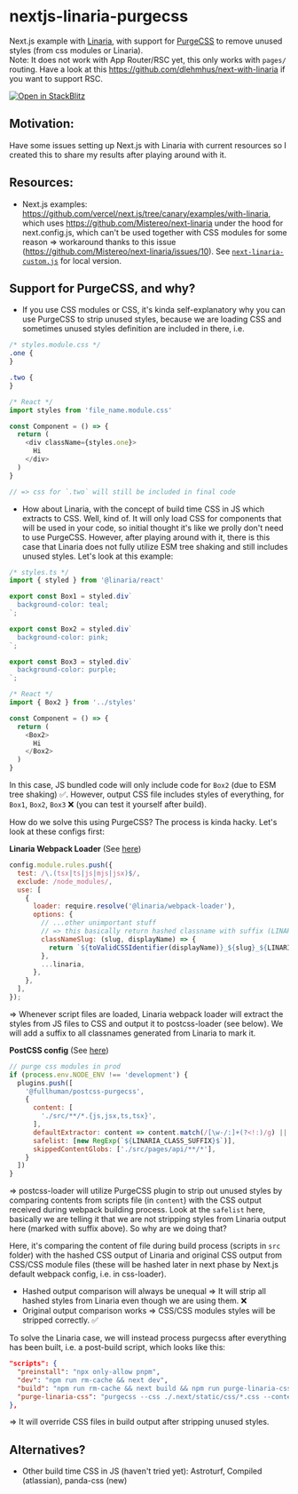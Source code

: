 # nextjs-linaria-purgecss
Next.js example with [Linaria](https://github.com/callstack/linaria/tree/master), with support for [PurgeCSS](https://purgecss.com/introduction.html) to remove unused styles (from css modules or Linaria).  
Note: It does not work with App Router/RSC yet, this only works with `pages/` routing. Have a look at this https://github.com/dlehmhus/next-with-linaria if you want to support RSC.

[![Open in StackBlitz](https://developer.stackblitz.com/img/open_in_stackblitz.svg)](https://stackblitz.com/github/aaazureee/nextjs-linaria-purgecss)

## Motivation: 
Have some issues setting up Next.js with Linaria with current resources so I created this to share my results after playing around with it.  

## Resources: 
- Next.js examples: https://github.com/vercel/next.js/tree/canary/examples/with-linaria, which uses https://github.com/Mistereo/next-linaria under the hood for next.config.js, which can't be used together with CSS modules for some reason => workaround thanks to this issue (https://github.com/Mistereo/next-linaria/issues/10). See [`next-linaria-custom.js`](https://github.com/aaazureee/nextjs-linaria-purgecss/blob/master/next-linaria-custom.js) for local version.

## Support for PurgeCSS, and why?
- If you use CSS modules or CSS, it's kinda self-explanatory why you can use PurgeCSS to strip unused styles, because we are loading CSS and sometimes unused styles definition are included in there, i.e.
```css
/* styles.module.css */
.one {
}

.two {
}
```
  
```javascript
/* React */
import styles from 'file_name.module.css'

const Component = () => {
  return (
    <div className={styles.one}>
      Hi
    </div>
  )
}

// => css for `.two` will still be included in final code
```
- How about Linaria, with the concept of build time CSS in JS which extracts to CSS. Well, kind of. It will only load CSS for components that will be used in your code, so initial thought it's like we prolly don't need to use PurgeCSS. However, after playing around with it, there is this case that Linaria does not fully utilize ESM tree shaking and still includes unused styles. Let's look at this example:

```javascript
/* styles.ts */
import { styled } from '@linaria/react'

export const Box1 = styled.div`
  background-color: teal;
`;

export const Box2 = styled.div`
  background-color: pink;
`;

export const Box3 = styled.div`
  background-color: purple;
`;
```

```javascript
/* React */
import { Box2 } from '../styles'

const Component = () => {
  return (
    <Box2>
      Hi
    </Box2>
  )
}
```

In this case, JS bundled code will only include code for `Box2` (due to ESM tree shaking) ✅. However, output CSS file includes styles of everything, for `Box1`, `Box2`, `Box3` ❌ (you can test it yourself after build).  
  
How do we solve this using PurgeCSS? The process is kinda hacky. Let's look at these configs first:  
  
**Linaria Webpack Loader** (See [here](https://github.com/aaazureee/nextjs-linaria-purgecss/blob/master/next-linaria-custom.js))
```javascript
config.module.rules.push({
  test: /\.(tsx|ts|js|mjs|jsx)$/,
  exclude: /node_modules/,
  use: [
    {
      loader: require.resolve('@linaria/webpack-loader'),
      options: {
        // ...other unimportant stuff
        // => this basically return hashed classname with suffix (LINARIA_CLASS_SUFFIX) to identify style from Linaria in bundled CSS file
        classNameSlug: (slug, displayName) => {
          return `${toValidCSSIdentifier(displayName)}_${slug}_${LINARIA_CLASS_SUFFIX}` 
        },
        ...linaria,
      },
    },
  ],
});
```
=> Whenever script files are loaded, Linaria webpack loader will extract the styles from JS files to CSS and output it to postcss-loader (see below). We will add a suffix to all classnames generated from Linaria to mark it.

**PostCSS config** (See [here](https://github.com/aaazureee/nextjs-linaria-purgecss/blob/master/postcss.config.js))
```javascript
// purge css modules in prod
if (process.env.NODE_ENV !== 'development') {
  plugins.push([
    '@fullhuman/postcss-purgecss',
    {
      content: [
        './src/**/*.{js,jsx,ts,tsx}',
      ],
      defaultExtractor: content => content.match(/[\w-/:]+(?<!:)/g) || [],
      safelist: [new RegExp(`${LINARIA_CLASS_SUFFIX}$`)],
      skippedContentGlobs: ['./src/pages/api/**/*'],
    }
  ])
}
```

=> postcss-loader will utilize PurgeCSS plugin to strip out unused styles by comparing contents from scripts file (in `content`) with the CSS output received during webpack building process. Look at the `safelist` here, basically we are telling it that we are not stripping styles from Linaria output here (marked with suffix above). So why are we doing that?   
  
Here, it's comparing the content of file during build process (scripts in `src` folder) with the hashed CSS output of Linaria and original CSS output from CSS/CSS module files (these will be hashed later in next phase by Next.js default webpack config, i.e. in css-loader). 
- Hashed output comparison will always be unequal => It will strip all hashed styles from Linaria even though we are using them. ❌
- Original output comparison works => CSS/CSS modules styles will be stripped correctly. ✅  
  
To solve the Linaria case, we will instead process purgecss after everything has been built, i.e. a post-build script, which looks like this:
```json
"scripts": {
  "preinstall": "npx only-allow pnpm",
  "dev": "npm run rm-cache && next dev",
  "build": "npm run rm-cache && next build && npm run purge-linaria-css",
  "purge-linaria-css": "purgecss --css ./.next/static/css/*.css --content ./.next/**/*.{js,jsx,html} --output ./.next/static/css",
},
```
=> It will override CSS files in build output after stripping unused styles.

## Alternatives?
- Other build time CSS in JS (haven't tried yet): Astroturf, Compiled (atlassian), panda-css (new)
